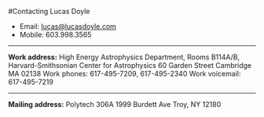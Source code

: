 #Contacting Lucas Doyle
- Email: [lucas@lucasdoyle.com](mailto:lucas@lucasdoyle.com)
- Mobile: 603.998.3565
* * * * *
**Work address:** High Energy Astrophysics Department, Rooms B114A/B, Harvard-Smithsonian Center for Astrophysics 60 Garden Street Cambridge MA 02138 Work phones: 617-495-7209, 617-495-2340 Work voicemail: 617-495-7219
* * * * *
**Mailing address:** Polytech 306A 1999 Burdett Ave Troy, NY 12180
